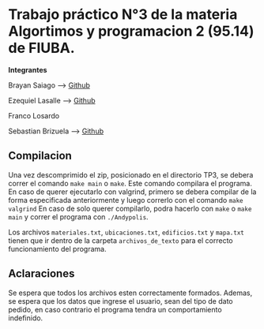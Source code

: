 # Trabajo práctico N°3 de la materia Algortimos y programacion 2 (95.14) de FIUBA.

**Integrantes**

Brayan Saiago --> [Github](https://github.com/brayans22)

Ezequiel Lasalle --> [Github](https://github.com/EzequielLassalle)

Franco Losardo

Sebastian Brizuela --> [Github](https://github.com/SebaB29)
            

## Compilacion
Una vez descomprimido el zip, posicionado en el directorio TP3, se debera correr el comando `make main` o `make`. Este comando compilara el programa.
En caso de querer ejecutarlo con valgrind, primero se debera compilar de la forma especificada anteriormente y luego correrlo con el comando `make valgrind`
En caso de solo querer compilarlo, podra hacerlo con `make` o `make main` y correr el programa con `./Andypolis`.

Los archivos `materiales.txt`, `ubicaciones.txt`, `edificios.txt` y `mapa.txt` tienen que ir dentro de la carpeta `archivos_de_texto` para el correcto funcionamiento del programa.

## Aclaraciones
Se espera que todos los archivos esten correctamente formados. Ademas, se espera que los datos que ingrese el usuario, sean del tipo de dato pedido, en caso contrario el programa tendra un comportamiento indefinido.
